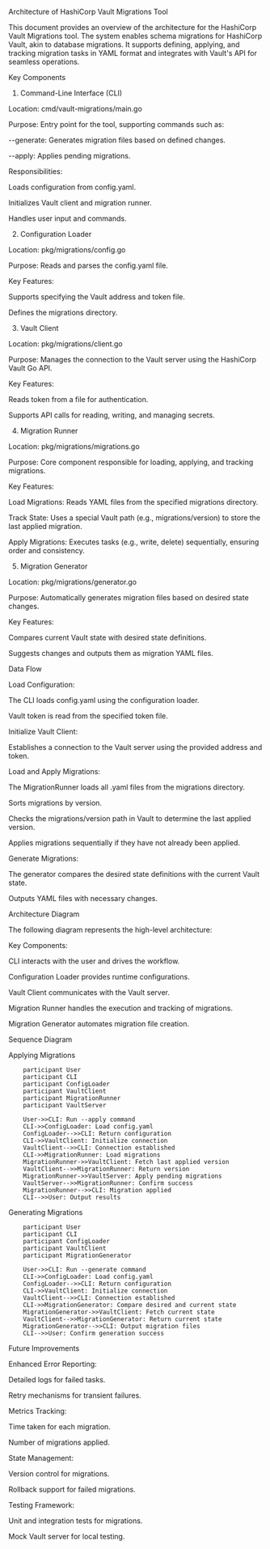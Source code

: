 Architecture of HashiCorp Vault Migrations Tool

This document provides an overview of the architecture for the HashiCorp Vault Migrations tool. The system enables schema migrations for HashiCorp Vault, akin to database migrations. It supports defining, applying, and tracking migration tasks in YAML format and integrates with Vault's API for seamless operations.

Key Components

1. Command-Line Interface (CLI)

Location: cmd/vault-migrations/main.go

Purpose: Entry point for the tool, supporting commands such as:

--generate: Generates migration files based on defined changes.

--apply: Applies pending migrations.

Responsibilities:

Loads configuration from config.yaml.

Initializes Vault client and migration runner.

Handles user input and commands.

2. Configuration Loader

Location: pkg/migrations/config.go

Purpose: Reads and parses the config.yaml file.

Key Features:

Supports specifying the Vault address and token file.

Defines the migrations directory.

3. Vault Client

Location: pkg/migrations/client.go

Purpose: Manages the connection to the Vault server using the HashiCorp Vault Go API.

Key Features:

Reads token from a file for authentication.

Supports API calls for reading, writing, and managing secrets.

4. Migration Runner

Location: pkg/migrations/migrations.go

Purpose: Core component responsible for loading, applying, and tracking migrations.

Key Features:

Load Migrations: Reads YAML files from the specified migrations directory.

Track State: Uses a special Vault path (e.g., migrations/version) to store the last applied migration.

Apply Migrations: Executes tasks (e.g., write, delete) sequentially, ensuring order and consistency.

5. Migration Generator

Location: pkg/migrations/generator.go

Purpose: Automatically generates migration files based on desired state changes.

Key Features:

Compares current Vault state with desired state definitions.

Suggests changes and outputs them as migration YAML files.

Data Flow

Load Configuration:

The CLI loads config.yaml using the configuration loader.

Vault token is read from the specified token file.

Initialize Vault Client:

Establishes a connection to the Vault server using the provided address and token.

Load and Apply Migrations:

The MigrationRunner loads all .yaml files from the migrations directory.

Sorts migrations by version.

Checks the migrations/version path in Vault to determine the last applied version.

Applies migrations sequentially if they have not already been applied.

Generate Migrations:

The generator compares the desired state definitions with the current Vault state.

Outputs YAML files with necessary changes.

Architecture Diagram

The following diagram represents the high-level architecture:

Key Components:

CLI interacts with the user and drives the workflow.

Configuration Loader provides runtime configurations.

Vault Client communicates with the Vault server.

Migration Runner handles the execution and tracking of migrations.

Migration Generator automates migration file creation.

Sequence Diagram

Applying Migrations

```sequence
    participant User
    participant CLI
    participant ConfigLoader
    participant VaultClient
    participant MigrationRunner
    participant VaultServer

    User->>CLI: Run --apply command
    CLI->>ConfigLoader: Load config.yaml
    ConfigLoader-->>CLI: Return configuration
    CLI->>VaultClient: Initialize connection
    VaultClient-->>CLI: Connection established
    CLI->>MigrationRunner: Load migrations
    MigrationRunner->>VaultClient: Fetch last applied version
    VaultClient-->>MigrationRunner: Return version
    MigrationRunner->>VaultServer: Apply pending migrations
    VaultServer-->>MigrationRunner: Confirm success
    MigrationRunner-->>CLI: Migration applied
    CLI-->>User: Output results
````
Generating Migrations

```sequence
    participant User
    participant CLI
    participant ConfigLoader
    participant VaultClient
    participant MigrationGenerator

    User->>CLI: Run --generate command
    CLI->>ConfigLoader: Load config.yaml
    ConfigLoader-->>CLI: Return configuration
    CLI->>VaultClient: Initialize connection
    VaultClient-->>CLI: Connection established
    CLI->>MigrationGenerator: Compare desired and current state
    MigrationGenerator->>VaultClient: Fetch current state
    VaultClient-->>MigrationGenerator: Return current state
    MigrationGenerator-->>CLI: Output migration files
    CLI-->>User: Confirm generation success
```

Future Improvements

Enhanced Error Reporting:

Detailed logs for failed tasks.

Retry mechanisms for transient failures.

Metrics Tracking:

Time taken for each migration.

Number of migrations applied.

State Management:

Version control for migrations.

Rollback support for failed migrations.

Testing Framework:

Unit and integration tests for migrations.

Mock Vault server for local testing.
